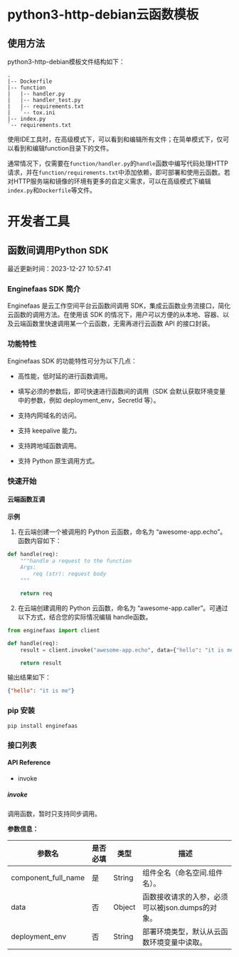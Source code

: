 # python3-http-debian云函数模板

## 使用方法

python3-http-debian模板文件结构如下：
```
.
|-- Dockerfile
|-- function
|   |-- handler.py
|   |-- handler_test.py
|   |-- requirements.txt
|   `-- tox.ini
|-- index.py
`-- requirements.txt
```
使用IDE工具时，在高级模式下，可以看到和编辑所有文件；在简单模式下，仅可以看到和编辑function目录下的文件。

通常情况下，仅需要在`function/handler.py`的`handle`函数中编写代码处理HTTP请求，并在`function/requirements.txt`中添加依赖，即可部署和使用云函数。若对HTTP服务端和镜像的环境有更多的自定义需求，可以在高级模式下编辑`index.py`和`Dockerfile`等文件。

# 开发者工具

## 函数间调用Python SDK

最近更新时间：2023-12-27 10:57:41



### Enginefaas SDK 简介

Enginefaas 是云工作空间平台云函数间调用 SDK，集成云函数业务流接口，简化云函数的调用方法。在使用该 SDK 的情况下，用户可以方便的从本地、容器、以及云端函数里快速调用某一个云函数，无需再进行云函数 API 的接口封装。



### 功能特性

Enginefaas SDK 的功能特性可分为以下几点：

- 高性能，低时延的进行函数调用。

- 填写必须的参数后，即可快速进行函数间的调用（SDK 会默认获取环境变量中的参数，例如 deployment_env，SecretId 等）。

- 支持内网域名的访问。

- 支持 keepalive 能力。

- 支持跨地域函数调用。

- 支持 Python 原生调用方式。



### 快速开始

#### 云端函数互调

**示例**

1. 在云端创建一个被调用的 Python 云函数，命名为 “awesome-app.echo”。函数内容如下：

```python
def handle(req):
    """handle a request to the function
    Args:
        req (str): request body
    """

    return req
```



2. 在云端创建调用的 Python 云函数，命名为 “awesome-app.caller”。可通过以下方式，结合您的实际情况编辑 handle函数。

```python
from enginefaas import client

def handle(req):
	result = client.invoke("awesome-app.echo", data={"hello": "it is me"})

    return result
```



输出结果如下：

```json
{"hello": "it is me"}
```



### pip 安装

```
pip install enginefaas
```



### 接口列表

#### API Reference

- invoke

##### invoke

调用函数，暂时只支持同步调用。

**参数信息：**

| 参数名              | 是否必填 | 类型   | 描述                                             |
| ------------------- | -------- | ------ | ------------------------------------------------ |
| component_full_name | 是       | String | 组件全名（命名空间.组件名）。                    |
| data                | 否       | Object | 函数接收请求的入参，必须可以被json.dumps的对象。 |
| deployment_env      | 否       | String | 部署环境类型，默认从云函数环境变量中读取。       |

